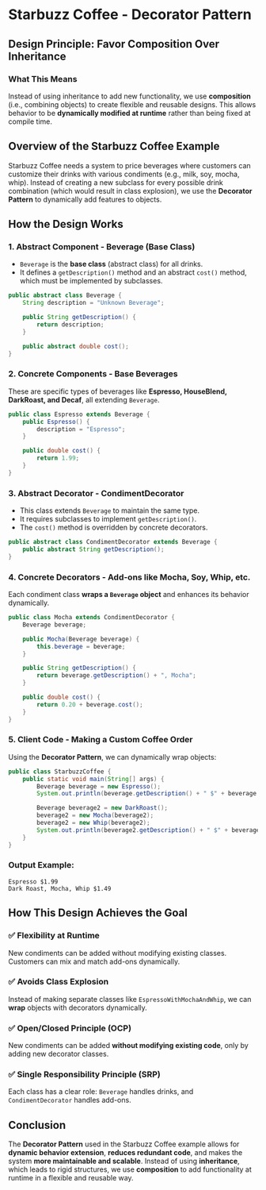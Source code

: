 # Starbuzz Coffee - Decorator Pattern

## **Design Principle: Favor Composition Over Inheritance**
### **What This Means**
Instead of using inheritance to add new functionality, we use **composition** (i.e., combining objects) to create flexible and reusable designs. This allows behavior to be **dynamically modified at runtime** rather than being fixed at compile time.

## **Overview of the Starbuzz Coffee Example**
Starbuzz Coffee needs a system to price beverages where customers can customize their drinks with various condiments (e.g., milk, soy, mocha, whip). Instead of creating a new subclass for every possible drink combination (which would result in class explosion), we use the **Decorator Pattern** to dynamically add features to objects.

## **How the Design Works**
### **1. Abstract Component - Beverage (Base Class)**
- `Beverage` is the **base class** (abstract class) for all drinks.
- It defines a `getDescription()` method and an abstract `cost()` method, which must be implemented by subclasses.

```java
public abstract class Beverage {
    String description = "Unknown Beverage";

    public String getDescription() {
        return description;
    }

    public abstract double cost();
}
```

### **2. Concrete Components - Base Beverages**
These are specific types of beverages like **Espresso, HouseBlend, DarkRoast, and Decaf**, all extending `Beverage`.

```java
public class Espresso extends Beverage {
    public Espresso() {
        description = "Espresso";
    }

    public double cost() {
        return 1.99;
    }
}
```

### **3. Abstract Decorator - CondimentDecorator**
- This class extends `Beverage` to maintain the same type.
- It requires subclasses to implement `getDescription()`.
- The `cost()` method is overridden by concrete decorators.

```java
public abstract class CondimentDecorator extends Beverage {
    public abstract String getDescription();
}
```

### **4. Concrete Decorators - Add-ons like Mocha, Soy, Whip, etc.**
Each condiment class **wraps a `Beverage` object** and enhances its behavior dynamically.

```java
public class Mocha extends CondimentDecorator {
    Beverage beverage;

    public Mocha(Beverage beverage) {
        this.beverage = beverage;
    }

    public String getDescription() {
        return beverage.getDescription() + ", Mocha";
    }

    public double cost() {
        return 0.20 + beverage.cost();
    }
}
```

### **5. Client Code - Making a Custom Coffee Order**
Using the **Decorator Pattern**, we can dynamically wrap objects:

```java
public class StarbuzzCoffee {
    public static void main(String[] args) {
        Beverage beverage = new Espresso();
        System.out.println(beverage.getDescription() + " $" + beverage.cost());

        Beverage beverage2 = new DarkRoast();
        beverage2 = new Mocha(beverage2);
        beverage2 = new Whip(beverage2);
        System.out.println(beverage2.getDescription() + " $" + beverage2.cost());
    }
}
```

### **Output Example:**
```
Espresso $1.99
Dark Roast, Mocha, Whip $1.49
```

## **How This Design Achieves the Goal**
### ✅ **Flexibility at Runtime**
New condiments can be added without modifying existing classes. Customers can mix and match add-ons dynamically.

### ✅ **Avoids Class Explosion**
Instead of making separate classes like `EspressoWithMochaAndWhip`, we can **wrap** objects with decorators dynamically.

### ✅ **Open/Closed Principle (OCP)**
New condiments can be added **without modifying existing code**, only by adding new decorator classes.

### ✅ **Single Responsibility Principle (SRP)**
Each class has a clear role: `Beverage` handles drinks, and `CondimentDecorator` handles add-ons.

## **Conclusion**
The **Decorator Pattern** used in the Starbuzz Coffee example allows for **dynamic behavior extension**, **reduces redundant code**, and makes the system **more maintainable and scalable**. Instead of using **inheritance**, which leads to rigid structures, we use **composition** to add functionality at runtime in a flexible and reusable way.

